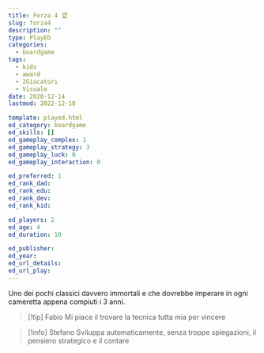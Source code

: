 ```yaml
---
title: Forza 4 🏆
slug: forza4
description: ""
type: PlayED
categories:
  - boardgame
tags:
  - kids
  - award
  - 2Giocatori
  - Visuale
date: 2020-12-14
lastmod: 2022-12-18

template: played.html
ed_category: boardgame
ed_skills: []
ed_gameplay_complex: 1
ed_gameplay_strategy: 3
ed_gameplay_luck: 0
ed_gameplay_interaction: 0

ed_preferred: 1
ed_rank_dad: 
ed_rank_edu: 
ed_rank_dev: 
ed_rank_kid: 

ed_players: 2
ed_age: 4
ed_duration: 10

ed_publisher: 
ed_year: 
ed_url_details: 
ed_url_play: 
---
```


Uno dei pochi classici davvero immortali e che dovrebbe imperare in ogni cameretta appena compiuti i 3 anni.

> [!tip] Fabio
> Mi piace il trovare la tecnica tutta mia per vincere

> [!info] Stefano
> Sviluppa automaticamente, senza troppe spiegazioni, il pensiero strategico e il contare
